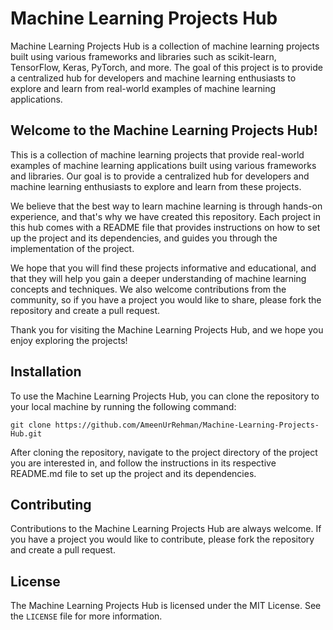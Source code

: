 # Machine Learning Projects Hub

Machine Learning Projects Hub is a collection of machine learning projects built using various frameworks and libraries such as scikit-learn, TensorFlow, Keras, PyTorch, and more. The goal of this project is to provide a centralized hub for developers and machine learning enthusiasts to explore and learn from real-world examples of machine learning applications.

## Welcome to the Machine Learning Projects Hub!

This is a collection of machine learning projects that provide real-world examples of machine learning applications built using various frameworks and libraries. Our goal is to provide a centralized hub for developers and machine learning enthusiasts to explore and learn from these projects.

We believe that the best way to learn machine learning is through hands-on experience, and that's why we have created this repository. Each project in this hub comes with a README file that provides instructions on how to set up the project and its dependencies, and guides you through the implementation of the project.

We hope that you will find these projects informative and educational, and that they will help you gain a deeper understanding of machine learning concepts and techniques. We also welcome contributions from the community, so if you have a project you would like to share, please fork the repository and create a pull request.

Thank you for visiting the Machine Learning Projects Hub, and we hope you enjoy exploring the projects!

## Installation

To use the Machine Learning Projects Hub, you can clone the repository to your local machine by running the following command:

```
git clone https://github.com/AmeenUrRehman/Machine-Learning-Projects-Hub.git
```

After cloning the repository, navigate to the project directory of the project you are interested in, and follow the instructions in its respective README.md file to set up the project and its dependencies.

## Contributing

Contributions to the Machine Learning Projects Hub are always welcome. If you have a project you would like to contribute, please fork the repository and create a pull request. 

## License

The Machine Learning Projects Hub is licensed under the MIT License. See the `LICENSE` file for more information.
